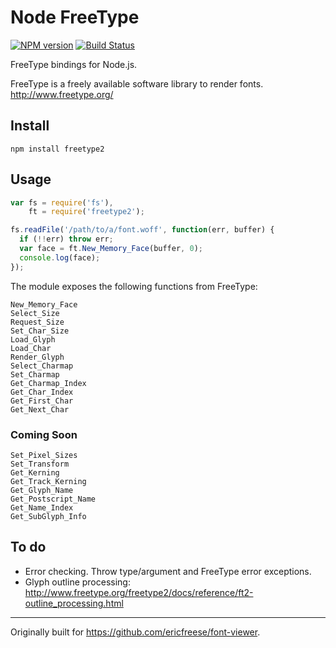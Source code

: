# Node FreeType

[![NPM version](https://badge.fury.io/js/freetype2.png)](http://badge.fury.io/js/freetype2)
[![Build Status](https://travis-ci.org/ericfreese/node-freetype2.png?branch=master)](https://travis-ci.org/ericfreese/node-freetype2)

FreeType bindings for Node.js.

FreeType is a freely available software library to render fonts. http://www.freetype.org/

## Install

`npm install freetype2`

## Usage

``` javascript
var fs = require('fs'),
    ft = require('freetype2');

fs.readFile('/path/to/a/font.woff', function(err, buffer) {
  if (!!err) throw err;
  var face = ft.New_Memory_Face(buffer, 0);
  console.log(face);
});
```

The module exposes the following functions from FreeType:

    New_Memory_Face
    Select_Size
    Request_Size
    Set_Char_Size
    Load_Glyph
    Load_Char
    Render_Glyph
    Select_Charmap
    Set_Charmap
    Get_Charmap_Index
    Get_Char_Index
    Get_First_Char
    Get_Next_Char

### Coming Soon

    Set_Pixel_Sizes
    Set_Transform
    Get_Kerning
    Get_Track_Kerning
    Get_Glyph_Name
    Get_Postscript_Name
    Get_Name_Index
    Get_SubGlyph_Info

## To do

- Error checking. Throw type/argument and FreeType error exceptions.
- Glyph outline processing: http://www.freetype.org/freetype2/docs/reference/ft2-outline_processing.html

---

Originally built for https://github.com/ericfreese/font-viewer.
